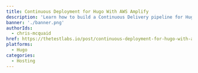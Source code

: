 ```yaml
---
title: Continuous Deployment for Hugo With AWS Amplify
description: 'Learn how to build a Continuous Delivery pipeline for Hugo, using the AWS Amplify Console'
banner: './banner.png'
authorIds:
  - chris-mcquaid
href: https://thetestlabs.io/post/continuous-deployment-for-hugo-with-aws-amplify/
platforms:
  - Hugo
categories:
  - Hosting
---
```

